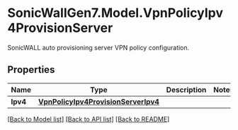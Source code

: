 # SonicWallGen7.Model.VpnPolicyIpv4ProvisionServer
SonicWALL auto provisioning server VPN policy configuration.

## Properties

Name | Type | Description | Notes
------------ | ------------- | ------------- | -------------
**Ipv4** | [**VpnPolicyIpv4ProvisionServerIpv4**](VpnPolicyIpv4ProvisionServerIpv4.md) |  | 

[[Back to Model list]](../README.md#documentation-for-models) [[Back to API list]](../README.md#documentation-for-api-endpoints) [[Back to README]](../README.md)

